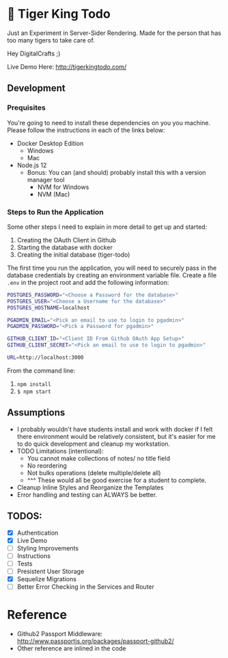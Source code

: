 # 🐅 Tiger King Todo
Just an Experiment in Server-Sider Rendering. Made for the person that has too many tigers to take care of.

Hey DigitalCrafts ;) 

Live Demo Here: http://tigerkingtodo.com/

## Development

### Prequisites

You're going to need to install these dependencies on you you machine. Please follow the instructions in each of the links below:
- Docker Desktop Edition
    - Windows
    - Mac
- Node.js 12
    - Bonus: You can (and should) probably install this with a version manager tool
        - NVM for Windows
        - NVM (Mac)

### Steps to Run the Application

Some other steps I need to explain in more detail to get up and started:
1. Creating the OAuth Client in Github
1. Starting the database with docker
1. Creating the initial database (tiger-todo)

The first time you run the application, you will need to securely pass in the database credentials by creating an environment variable file. Create a file `.env` in the project root and add the following information:

```bash
POSTGRES_PASSWORD="<Choose a Password for the database>"
POSTGRES_USER="<Choose a Username for the database>"
POSTGRES_HOSTNAME=localhost

PGADMIN_EMAIL="<Pick an email to use to login to pgadmin>"
PGADMIN_PASSWORD="<Pick a Password for pgadmin>"

GITHUB_CLIENT_ID="<Client ID From Github OAuth App Setup>"
GITHUB_CLIENT_SECRET="<Pick an email to use to login to pgadmin>"

URL=http://localhost:3000
```

From the command line:
1. `npm install`
1. `$ npm start`

## Assumptions
- I probably wouldn't have students install and work with docker if I felt there environment would be relatively consistent, but it's easier for me to do quick development and cleanup my workstation.
- TODO Limitations (intentional):
    - You cannot make collections of notes/ no title field
    - No reordering
    - Not bulks operations (delete multiple/delete all)
    - ^^^ These would all be good exercise for a student to complete.
- Cleanup Inline Styles and Reorganize the Templates
- Error handling and testing can ALWAYS be better.


## TODOS:
- [X] Authentication
- [X] Live Demo
- [ ] Styling Improvements
- [ ] Instructions
- [ ] Tests
- [ ] Presistent User Storage
- [X] Sequelize Migrations
- [ ] Better Error Checking in the Services and Router

# Reference
* Github2 Passport Middleware: http://www.passportjs.org/packages/passport-github2/
* Other reference are inlined in the code
